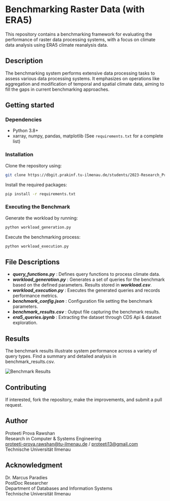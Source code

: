 # Benchmarking Raster Data (with ERA5)

This repository contains a benchmarking framework for evaluating the performance of raster data processing systems, with a focus on climate data analysis using ERA5 climate reanalysis data.

## Description

The benchmarking system performs extensive data processing tasks to assess various data processing systems. It emphasizes on operations like aggregation and modification of temporal and spatial climate data, aiming to fill the gaps in current benchmarking approaches.

## Getting started

### Dependencies

- Python 3.8+
- xarray, numpy, pandas, matplotlib (See `requirements.txt` for a complete list)

### Installation

Clone the repository using:

```bash
git clone https://dbgit.prakinf.tu-ilmenau.de/students/2023-Research_Project-Proteeti_Prova_Rawshan/software.git

```

Install the required packages:

```bash
pip install -r requirements.txt
```

### Executing the Benchmark
Generate the workload by running:

```bash
python workload_generation.py
```
Execute the benchmarking process:

```bash
python workload_execution.py
```

## File Descriptions

- **_query_functions.py_** : Defines query functions to process climate data.
- **_workload_generation.py_** : Generates a set of queries for the benchmark based on the defined parameters. Results stored in **_workload.csv_**.
- **_workload_execution.py_** : Executes the generated queries and records performance metrics.
- **_benchmark_config.json_** : Configuration file setting the benchmark parameters.
- **_benchmark_results.csv_** : Output file capturing the benchmark results.
- **_era5_queries.ipynb_** : Extracting the dataset through CDS Api & dataset exploration.


## Results

The benchmark results illustrate system performance across a variety of query types. Find a summary and detailed analysis in benchmark_results.csv.


![Benchmark Results](path/to/benchmark_results_plot.png)

## Contributing
If interested, fork the repository, make the improvements, and submit a pull request.

## Author
Proteeti Prova Rawshan \
Research in Computer & Systems Engineering\
proteeti-prova.rawshan@tu-ilmenau.de / proteeti13@gmail.com\
Technische Universität Ilmenau

## Acknowledgment
Dr. Marcus Paradies\
PostDoc Researcher\
Department of Databases and Information Systems\
Technische Universität Ilmenau 
